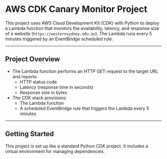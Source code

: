# AWS CDK Canary Monitor Project

This project uses AWS Cloud Development Kit (CDK) with Python to deploy a Lambda function that monitors the availability, latency, and response size of a website (`https://westernsydney.edu.au`). The Lambda runs every 5 minutes triggered by an EventBridge scheduled rule.

---

## Project Overview

- The Lambda function performs an HTTP GET request to the target URL and reports:
  - HTTP status code
  - Latency (response time in seconds)
  - Response size in bytes
- The CDK stack provisions:
  - The Lambda function
  - A scheduled EventBridge rule that triggers the Lambda every 5 minutes

---

## Getting Started

This project is set up like a standard Python CDK project. It includes a virtual environment for managing dependencies.


